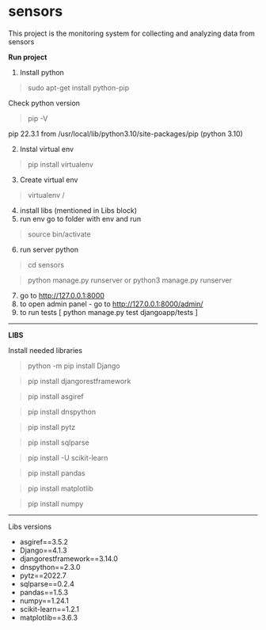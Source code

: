 # sensors

This project is the monitoring system for collecting and analyzing data from sensors 


**Run project**

1. Install python

> sudo apt-get install python-pip

Check python version
> pip -V

pip 22.3.1 from /usr/local/lib/python3.10/site-packages/pip (python 3.10)

2. Instal virtual env

> pip install virtualenv

3. Create virtual env
 
> virtualenv /<name>
4. install libs (mentioned in Libs block)
5. run env 
go to folder with env and run
> source bin/activate 
6. run server python 
> cd sensors 

> python manage.py runserver 
or 
> python3 manage.py runserver 
7. go to http://127.0.0.1:8000
8. to open admin panel - go to http://127.0.0.1:8000/admin/
9. to run tests [ python manage.py test djangoapp/tests ]

-------

**LIBS**

Install needed libraries

> python -m pip install Django

> pip install djangorestframework

> pip install asgiref

> pip install dnspython

> pip install pytz

> pip install sqlparse

> pip install -U scikit-learn

> pip install pandas

> pip install matplotlib

> pip install numpy

----
Libs versions

- asgiref==3.5.2
- Django==4.1.3
- djangorestframework==3.14.0
- dnspython==2.3.0
- pytz==2022.7
- sqlparse==0.2.4
- pandas==1.5.3
- numpy==1.24.1
- scikit-learn==1.2.1
- matplotlib==3.6.3




